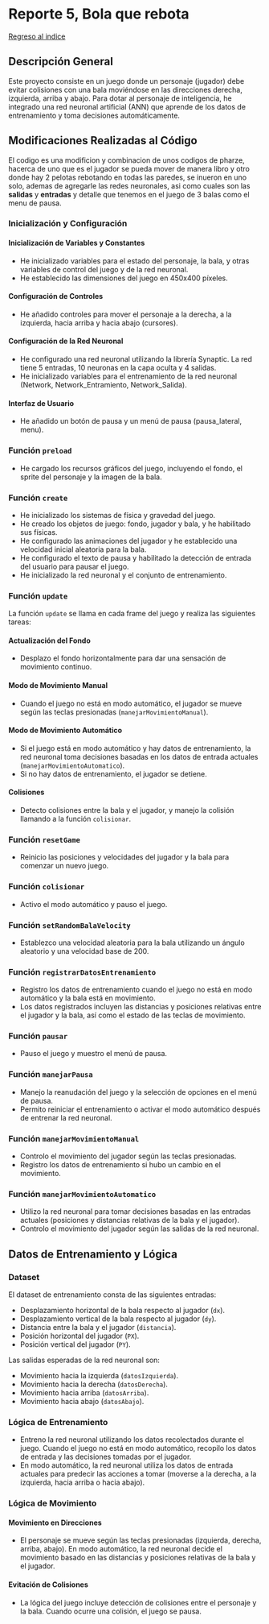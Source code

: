 # Reporte 5, Bola que rebota
[Regreso al indice](/README.md)
## Descripción General
Este proyecto consiste en un juego donde un personaje (jugador) debe evitar colisiones con una bala moviéndose en las direcciones derecha, izquierda, arriba y abajo. Para dotar al personaje de inteligencia, he integrado una red neuronal artificial (ANN) que aprende de los datos de entrenamiento y toma decisiones automáticamente.

## Modificaciones Realizadas al Código

El codigo es una modificion y combinacion de unos codigos de pharze, hacerca de uno que es el jugador se pueda mover de manera libro y otro donde hay 2 pelotas rebotando en todas las paredes, se inueron en uno solo, ademas de agregarle las redes neuronales, asi como cuales son las **salidas** y **entradas** y detalle que tenemos en el juego de 3 balas como el menu de pausa.


### Inicialización y Configuración

#### Inicialización de Variables y Constantes
- He inicializado variables para el estado del personaje, la bala, y otras variables de control del juego y de la red neuronal.
- He establecido las dimensiones del juego en 450x400 píxeles.

#### Configuración de Controles
- He añadido controles para mover el personaje a la derecha, a la izquierda, hacia arriba y hacia abajo (cursores).

#### Configuración de la Red Neuronal
- He configurado una red neuronal utilizando la librería Synaptic. La red tiene 5 entradas, 10 neuronas en la capa oculta y 4 salidas.
- He inicializado variables para el entrenamiento de la red neuronal (Network, Network_Entramiento, Network_Salida).

#### Interfaz de Usuario
- He añadido un botón de pausa y un menú de pausa (pausa_lateral, menu).

### Función `preload`
- He cargado los recursos gráficos del juego, incluyendo el fondo, el sprite del personaje y la imagen de la bala.

### Función `create`
- He inicializado los sistemas de física y gravedad del juego.
- He creado los objetos de juego: fondo, jugador y bala, y he habilitado sus físicas.
- He configurado las animaciones del jugador y he establecido una velocidad inicial aleatoria para la bala.
- He configurado el texto de pausa y habilitado la detección de entrada del usuario para pausar el juego.
- He inicializado la red neuronal y el conjunto de entrenamiento.

### Función `update`
La función `update` se llama en cada frame del juego y realiza las siguientes tareas:

#### Actualización del Fondo
- Desplazo el fondo horizontalmente para dar una sensación de movimiento continuo.

#### Modo de Movimiento Manual
- Cuando el juego no está en modo automático, el jugador se mueve según las teclas presionadas (`manejarMovimientoManual`).

#### Modo de Movimiento Automático
- Si el juego está en modo automático y hay datos de entrenamiento, la red neuronal toma decisiones basadas en los datos de entrada actuales (`manejarMovimientoAutomatico`).
- Si no hay datos de entrenamiento, el jugador se detiene.

#### Colisiones
- Detecto colisiones entre la bala y el jugador, y manejo la colisión llamando a la función `colisionar`.

### Función `resetGame`
- Reinicio las posiciones y velocidades del jugador y la bala para comenzar un nuevo juego.

### Función `colisionar`
- Activo el modo automático y pauso el juego.

### Función `setRandomBalaVelocity`
- Establezco una velocidad aleatoria para la bala utilizando un ángulo aleatorio y una velocidad base de 200.

### Función `registrarDatosEntrenamiento`
- Registro los datos de entrenamiento cuando el juego no está en modo automático y la bala está en movimiento.
- Los datos registrados incluyen las distancias y posiciones relativas entre el jugador y la bala, así como el estado de las teclas de movimiento.

### Función `pausar`
- Pauso el juego y muestro el menú de pausa.

### Función `manejarPausa`
- Manejo la reanudación del juego y la selección de opciones en el menú de pausa.
- Permito reiniciar el entrenamiento o activar el modo automático después de entrenar la red neuronal.

### Función `manejarMovimientoManual`
- Controlo el movimiento del jugador según las teclas presionadas.
- Registro los datos de entrenamiento si hubo un cambio en el movimiento.

### Función `manejarMovimientoAutomatico`
- Utilizo la red neuronal para tomar decisiones basadas en las entradas actuales (posiciones y distancias relativas de la bala y el jugador).
- Controlo el movimiento del jugador según las salidas de la red neuronal.

## Datos de Entrenamiento y Lógica

### Dataset
El dataset de entrenamiento consta de las siguientes entradas:
- Desplazamiento horizontal de la bala respecto al jugador (`dx`).
- Desplazamiento vertical de la bala respecto al jugador (`dy`).
- Distancia entre la bala y el jugador (`distancia`).
- Posición horizontal del jugador (`PX`).
- Posición vertical del jugador (`PY`).

Las salidas esperadas de la red neuronal son:
- Movimiento hacia la izquierda (`datosIzquierda`).
- Movimiento hacia la derecha (`datosDerecha`).
- Movimiento hacia arriba (`datosArriba`).
- Movimiento hacia abajo (`datosAbajo`).

### Lógica de Entrenamiento
- Entreno la red neuronal utilizando los datos recolectados durante el juego. Cuando el juego no está en modo automático, recopilo los datos de entrada y las decisiones tomadas por el jugador.
- En modo automático, la red neuronal utiliza los datos de entrada actuales para predecir las acciones a tomar (moverse a la derecha, a la izquierda, hacia arriba o hacia abajo).

### Lógica de Movimiento

#### Movimiento en Direcciones
- El personaje se mueve según las teclas presionadas (izquierda, derecha, arriba, abajo). En modo automático, la red neuronal decide el movimiento basado en las distancias y posiciones relativas de la bala y el jugador.

#### Evitación de Colisiones
- La lógica del juego incluye detección de colisiones entre el personaje y la bala. Cuando ocurre una colisión, el juego se pausa.
